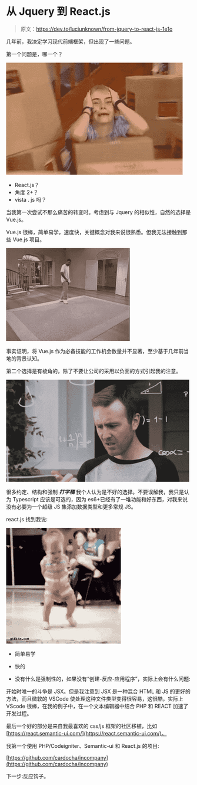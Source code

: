 # 从 Jquery 到 React.js

> 原文：<https://dev.to/luciunknown/from-jquery-to-react-js-1e1o>

几年前，我决定学习现代前端框架，但出现了一些问题。

第一个问题是，哪一个？

[![Oh No](img/32fe198e2cbe4d8842a65db034dc85c7.png)](https://res.cloudinary.com/practicaldev/image/fetch/s--gjjc5fYQ--/c_limit%2Cf_auto%2Cfl_progressive%2Cq_66%2Cw_880/https://tenor.com/view/clarissa-explains-it-all-melissa-joan-hart-stressed-anxious-worried-gif-4440396.gif)

*   React.js？
*   角度 2+？
*   vista . js 吗？

当我第一次尝试不那么痛苦的转变时。考虑到与 Jquery 的相似性，自然的选择是 Vue.js。

Vue.js 很棒，简单易学，速度快，关键概念对我来说很熟悉。但我无法接触到那些 Vue.js 项目。

[![Oh No](img/16b5e0c8d3aeaf6bb6ed261d7c595f7c.png)](https://res.cloudinary.com/practicaldev/image/fetch/s--__A2ZZAz--/c_limit%2Cf_auto%2Cfl_progressive%2Cq_66%2Cw_880/https://tenor.com/view/fresh-prince-room-empty-alone-will-smith-gif-11321840.gif)

事实证明，将 Vue.js 作为必备技能的工作机会数量并不显著，至少基于几年前当地的背景认知。

第二个选择是有棱角的，除了不要让公司的采用以负面的方式引起我的注意。

[![Oh No](img/d4e08702d10b825df60ab44f3324036b.png)](https://res.cloudinary.com/practicaldev/image/fetch/s--I6EKZeXi--/c_limit%2Cf_auto%2Cfl_progressive%2Cq_66%2Cw_880/https://tenor.com/view/formulae-thinking-complicated-gif-14470497.gif)

很多约定、结构和强制 ***打字稿*** 我个人认为是不好的选择。不要误解我，我只是认为 Typescript 应该是可选的，因为 es6+已经有了一堆功能和好东西，对我来说没有必要为一个超级 JS 集添加数据类型和更多常规 JS。

react.js 找到我说:

[![Oh No](img/a4981a4a656361ac76f8a2ba16e291f4.png)](https://res.cloudinary.com/practicaldev/image/fetch/s--4gsaA5BN--/c_limit%2Cf_auto%2Cfl_progressive%2Cq_66%2Cw_880/https://tenor.com/view/dancing-dance-dancing-baby-baby-toddler-gif-5478110.gif)

*   简单易学

*   快的

*   没有什么是强制性的，如果没有“创建-反应-应用程序”，实际上会有什么问题:

开始时唯一的斗争是 JSX。但是我注意到 JSX 是一种混合 HTML 和 JS 的更好的方法，而且微软的 VSCode 使处理这种文件类型变得很容易，这很酷，实际上 VScode 很棒，在我的例子中，在一个文本编辑器中结合 PHP 和 REACT 加速了开发过程。

最后一个好的部分是来自我最喜欢的 css/js 框架的社区移植，比如[https://react.semantic-ui.com/](https://react.semantic-ui.com/)。

我第一个使用 PHP/Codeigniter、Semantic-ui 和 React.js 的项目:

[https://github.com/cardocha/incompany](https://github.com/cardocha/incompany)

下一步:反应钩子。